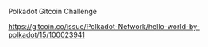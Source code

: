 Polkadot Gitcoin Challenge

https://gitcoin.co/issue/Polkadot-Network/hello-world-by-polkadot/15/100023941

